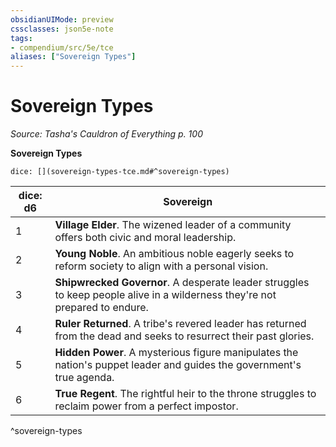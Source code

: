 ```yaml
---
obsidianUIMode: preview
cssclasses: json5e-note
tags:
- compendium/src/5e/tce
aliases: ["Sovereign Types"]
---
```

# Sovereign Types
*Source: Tasha's Cauldron of Everything p. 100* 

**Sovereign Types**

`dice: [](sovereign-types-tce.md#^sovereign-types)`

| dice: d6 | Sovereign |
|----------|-----------|
| 1 | **Village Elder**. The wizened leader of a community offers both civic and moral leadership. |
| 2 | **Young Noble**. An ambitious noble eagerly seeks to reform society to align with a personal vision. |
| 3 | **Shipwrecked Governor**. A desperate leader struggles to keep people alive in a wilderness they're not prepared to endure. |
| 4 | **Ruler Returned**. A tribe's revered leader has returned from the dead and seeks to resurrect their past glories. |
| 5 | **Hidden Power**. A mysterious figure manipulates the nation's puppet leader and guides the government's true agenda. |
| 6 | **True Regent**. The rightful heir to the throne struggles to reclaim power from a perfect impostor. |
^sovereign-types